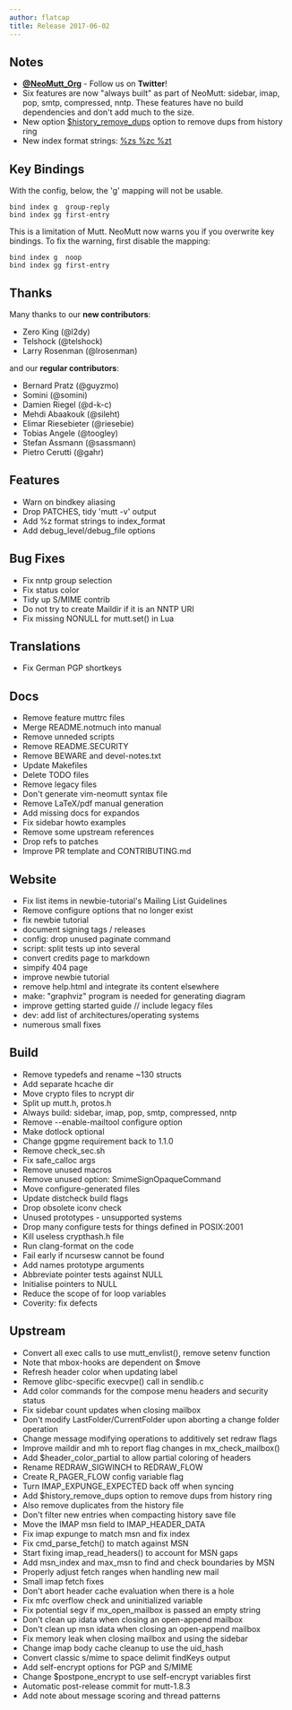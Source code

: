 ```yaml
---
author: flatcap
title: Release 2017-06-02
---
```


## Notes

- **[@NeoMutt_Org](https://twitter.com/NeoMutt_Org)** - Follow us on
  **Twitter**!
- Six features are now "always built" as part of NeoMutt: sidebar, imap, pop,
  smtp, compressed, nntp. These features have no build dependencies and don't
  add much to the size.
- New option
  [$history_remove_dups](https://neomutt.org/guide/reference#history-remove-dups)
  option to remove dups from history ring
- New index format strings: [%zs %zc
  %zt](https://neomutt.org/guide/reference#index-format)

## Key Bindings

With the config, below, the 'g' mapping will not be usable.

```
bind index g  group-reply
bind index gg first-entry
```

This is a limitation of Mutt. NeoMutt now warns you if you overwrite key
bindings. To fix the warning, first disable the mapping:

```
bind index g  noop
bind index gg first-entry
```

## Thanks

Many thanks to our **new contributors**:

- Zero King (@l2dy)
- Telshock (@telshock)
- Larry Rosenman (@lrosenman)

and our **regular contributors**:

- Bernard Pratz (@guyzmo)
- Somini (@somini)
- Damien Riegel (@d-k-c)
- Mehdi Abaakouk (@sileht)
- Elimar Riesebieter (@riesebie)
- Tobias Angele (@toogley)
- Stefan Assmann (@sassmann)
- Pietro Cerutti (@gahr)

## Features

- Warn on bindkey aliasing
- Drop PATCHES, tidy 'mutt -v' output
- Add %z format strings to index_format
- Add debug_level/debug_file options

## Bug Fixes

- Fix nntp group selection
- Fix status color
- Tidy up S/MIME contrib
- Do not try to create Maildir if it is an NNTP URI
- Fix missing NONULL for mutt.set() in Lua

## Translations

- Fix German PGP shortkeys

## Docs

- Remove feature muttrc files
- Merge README.notmuch into manual
- Remove unneded scripts
- Remove README.SECURITY
- Remove BEWARE and devel-notes.txt
- Update Makefiles
- Delete TODO files
- Remove legacy files
- Don't generate vim-neomutt syntax file
- Remove LaTeX/pdf manual generation
- Add missing docs for expandos
- Fix sidebar howto examples
- Remove some upstream references
- Drop refs to patches
- Improve PR template and CONTRIBUTING.md

## Website

- Fix list items in newbie-tutorial's Mailing List Guidelines
- Remove configure options that no longer exist
- fix newbie tutorial
- document signing tags / releases
- config: drop unused paginate command
- script: split tests up into several
- convert credits page to markdown
- simpify 404 page
- improve newbie tutorial
- remove help.html and integrate its content elsewhere
- make: "graphviz" program is needed for generating diagram
- improve getting started guide // include legacy files
- dev: add list of architectures/operating systems
- numerous small fixes

## Build

- Remove typedefs and rename ~130 structs
- Add separate hcache dir
- Move crypto files to ncrypt dir
- Split up mutt.h, protos.h
- Always build: sidebar, imap, pop, smtp, compressed, nntp
- Remove --enable-mailtool configure option
- Make dotlock optional
- Change gpgme requirement back to 1.1.0
- Remove check_sec.sh
- Fix safe_calloc args
- Remove unused macros
- Remove unused option: SmimeSignOpaqueCommand
- Move configure-generated files
- Update distcheck build flags
- Drop obsolete iconv check
- Unused prototypes - unsupported systems
- Drop many configure tests for things defined in POSIX:2001
- Kill useless crypthash.h file
- Run clang-format on the code
- Fail early if ncursesw cannot be found
- Add names prototype arguments
- Abbreviate pointer tests against NULL
- Initialise pointers to NULL
- Reduce the scope of for loop variables
- Coverity: fix defects

## Upstream

- Convert all exec calls to use mutt_envlist(), remove setenv function
- Note that mbox-hooks are dependent on $move
- Refresh header color when updating label
- Remove glibc-specific execvpe() call in sendlib.c
- Add color commands for the compose menu headers and security status
- Fix sidebar count updates when closing mailbox
- Don't modify LastFolder/CurrentFolder upon aborting a change folder operation
- Change message modifying operations to additively set redraw flags
- Improve maildir and mh to report flag changes in mx_check_mailbox()
- Add $header_color_partial to allow partial coloring of headers
- Rename REDRAW_SIGWINCH to REDRAW_FLOW
- Create R_PAGER_FLOW config variable flag
- Turn IMAP_EXPUNGE_EXPECTED back off when syncing
- Add $history_remove_dups option to remove dups from history ring
- Also remove duplicates from the history file
- Don't filter new entries when compacting history save file
- Move the IMAP msn field to IMAP_HEADER_DATA
- Fix imap expunge to match msn and fix index
- Fix cmd_parse_fetch() to match against MSN
- Start fixing imap_read_headers() to account for MSN gaps
- Add msn_index and max_msn to find and check boundaries by MSN
- Properly adjust fetch ranges when handling new mail
- Small imap fetch fixes
- Don't abort header cache evaluation when there is a hole
- Fix mfc overflow check and uninitialized variable
- Fix potential segv if mx_open_mailbox is passed an empty string
- Don't clean up idata when closing an open-append mailbox
- Don't clean up msn idata when closing an open-append mailbox
- Fix memory leak when closing mailbox and using the sidebar
- Change imap body cache cleanup to use the uid_hash
- Convert classic s/mime to space delimit findKeys output
- Add self-encrypt options for PGP and S/MIME
- Change $postpone_encrypt to use self-encrypt variables first
- Automatic post-release commit for mutt-1.8.3
- Add note about message scoring and thread patterns

